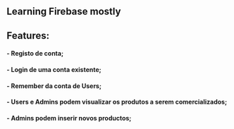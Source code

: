 ## Learning Firebase mostly

## Features:
#### - Registo de conta;
#### - Login de uma conta existente;
#### - Remember da conta de Users;
#### - Users e Admins podem visualizar os produtos a serem comercializados;
#### - Admins podem inserir novos productos;
